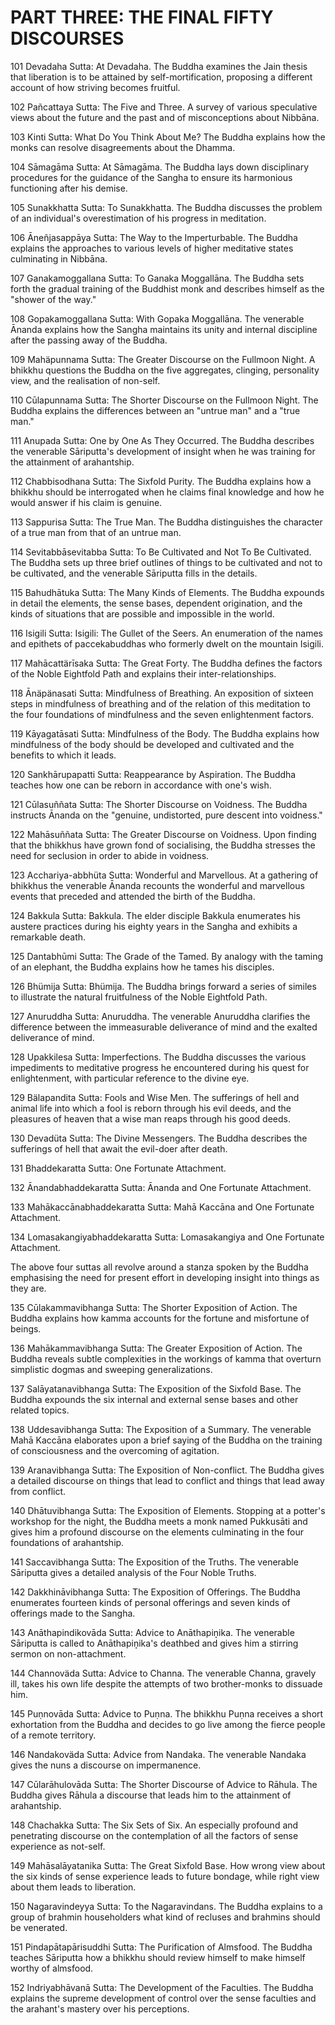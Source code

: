 # PART THREE: THE FINAL FIFTY DISCOURSES

101 Devadaha Sutta: At Devadaha. The Buddha examines the Jain thesis that liberation is to be attained by self-mortification, proposing a different account of how striving becomes fruitful.

102 Pañcattaya Sutta: The Five and Three. A survey of various speculative views about the future and the past and of misconceptions about Nibbāna.

103 Kinti Sutta: What Do You Think About Me? The Buddha explains how the monks can resolve disagreements about the Dhamma.

104 Sāmagāma Sutta: At Sāmagāma. The Buddha lays down disciplinary procedures for the guidance of the Sangha to ensure its harmonious functioning after his demise.

105 Sunakkhatta Sutta: To Sunakkhatta. The Buddha discusses the problem of an individual's overestimation of his progress in meditation.

106 Āneñjasappāya Sutta: The Way to the Imperturbable. The Buddha explains the approaches to various levels of higher meditative states culminating in Nibbāna.

107 Ganakamoggallana Sutta: To Ganaka Moggallāna. The Buddha sets forth the gradual training of the Buddhist monk and describes himself as the "shower of the way."

108 Gopakamoggallana Sutta: With Gopaka Moggallāna. The venerable Ānanda explains how the Sangha maintains its unity and internal discipline after the passing away of the Buddha.

109 Mahäpunnama Sutta: The Greater Discourse on the Fullmoon Night. A bhikkhu questions the Buddha on the five aggregates, clinging, personality view, and the realisation of non-self.

110 Cūlapunnama Sutta: The Shorter Discourse on the Fullmoon Night. The Buddha explains the differences between an "untrue man" and a "true man."

111 Anupada Sutta: One by One As They Occurred. The Buddha describes the venerable Sāriputta's development of insight when he was training for the attainment of arahantship.

112 Chabbisodhana Sutta: The Sixfold Purity. The Buddha explains how a bhikkhu should be interrogated when he claims final knowledge and how he would answer if his claim is genuine.

113 Sappurisa Sutta: The True Man. The Buddha distinguishes the character of a true man from that of an untrue man.

114 Sevitabbāsevitabba Sutta: To Be Cultivated and Not To Be Cultivated. The Buddha sets up three brief outlines of things to be cultivated and not to be cultivated, and the venerable Sāriputta fills in the details.

115 Bahudhātuka Sutta: The Many Kinds of Elements. The Buddha expounds in detail the elements, the sense bases, dependent origination, and the kinds of situations that are possible and impossible in the world.

116 Isigili Sutta: Isigili: The Gullet of the Seers. An enumeration of the names and epithets of paccekabuddhas who formerly dwelt on the mountain Isigili.

117 Mahācattärīsaka Sutta: The Great Forty. The Buddha defines the factors of the Noble Eightfold Path and explains their inter-relationships.

118 Ānäpänasati Sutta: Mindfulness of Breathing. An exposition of sixteen steps in mindfulness of breathing and of the relation of this meditation to the four foundations of mindfulness and the seven enlightenment factors.

119 Kāyagatāsati Sutta: Mindfulness of the Body. The Buddha explains how mindfulness of the body should be developed and cultivated and the benefits to which it leads.

120 Sankhārupapatti Sutta: Reappearance by Aspiration. The Buddha teaches how one can be reborn in accordance with one's wish.

121 Cūlasuññata Sutta: The Shorter Discourse on Voidness. The Buddha instructs Ānanda on the "genuine, undistorted, pure descent into voidness."

122 Mahāsuññata Sutta: The Greater Discourse on Voidness. Upon finding that the bhikkhus have grown fond of socialising, the Buddha stresses the need for seclusion in order to abide in voidness.

123 Acchariya-abbhüta Sutta: Wonderful and Marvellous. At a gathering of bhikkhus the venerable Ānanda recounts the wonderful and marvellous events that preceded and attended the birth of the Buddha.

124 Bakkula Sutta: Bakkula. The elder disciple Bakkula enumerates his austere practices during his eighty years in the Sangha and exhibits a remarkable death.

125 Dantabhūmi Sutta: The Grade of the Tamed. By analogy with the taming of an elephant, the Buddha explains how he tames his disciples.

126 Bhümija Sutta: Bhümija. The Buddha brings forward a series of similes to illustrate the natural fruitfulness of the Noble Eightfold Path.

127 Anuruddha Sutta: Anuruddha. The venerable Anuruddha clarifies the difference between the immeasurable deliverance of mind and the exalted deliverance of mind.

128 Upakkilesa Sutta: Imperfections. The Buddha discusses the various impediments to meditative progress he encountered during his quest for enlightenment, with particular reference to the divine eye.

129 Bälapandita Sutta: Fools and Wise Men. The sufferings of hell and animal life into which a fool is reborn through his evil deeds, and the pleasures of heaven that a wise man reaps through his good deeds.

130 Devadüta Sutta: The Divine Messengers. The Buddha describes the sufferings of hell that await the evil-doer after death.

131 Bhaddekaratta Sutta: One Fortunate Attachment.

132 Ānandabhaddekaratta Sutta: Ānanda and One Fortunate Attachment.

133 Mahākaccānabhaddekaratta Sutta: Mahā Kaccāna and One Fortunate Attachment.

134 Lomasakangiyabhaddekaratta Sutta: Lomasakangiya and One Fortunate Attachment.

The above four suttas all revolve around a stanza spoken by the Buddha emphasising the need for present effort in developing insight into things as they are.

135 Cūlakammavibhanga Sutta: The Shorter Exposition of Action. The Buddha explains how kamma accounts for the fortune and misfortune of beings.

136 Mahākammavibhanga Sutta: The Greater Exposition of Action. The Buddha reveals subtle complexities in the workings of kamma that overturn simplistic dogmas and sweeping generalizations.

137 Salāyatanavibhanga Sutta: The Exposition of the Sixfold Base. The Buddha expounds the six internal and external sense bases and other related topics.

138 Uddesavibhanga Sutta: The Exposition of a Summary. The venerable Mahā Kaccāna elaborates upon a brief saying of the Buddha on the training of consciousness and the overcoming of agitation.

139 Aranavibhanga Sutta: The Exposition of Non-conflict. The Buddha gives a detailed discourse on things that lead to conflict and things that lead away from conflict.

140 Dhātuvibhanga Sutta: The Exposition of Elements. Stopping at a potter's workshop for the night, the Buddha meets a monk named Pukkusāti and gives him a profound discourse on the elements culminating in the four foundations of arahantship.

141 Saccavibhanga Sutta: The Exposition of the Truths. The venerable Sāriputta gives a detailed analysis of the Four Noble Truths.

142 Dakkhināvibhanga Sutta: The Exposition of Offerings. The Buddha enumerates fourteen kinds of personal offerings and seven kinds of offerings made to the Sangha.

143 Anāthapindikovāda Sutta: Advice to Anāthapiṇ̣ika. The venerable Sāriputta is called to Anāthapiṇ̣ika's deathbed and gives him a stirring sermon on non-attachment.

144 Channoväda Sutta: Advice to Channa. The venerable Channa, gravely ill, takes his own life despite the attempts of two brother-monks to dissuade him.

145 Puṇnovāda Sutta: Advice to Puṇna. The bhikkhu Puṇna receives a short exhortation from the Buddha and decides to go live among the fierce people of a remote territory.

146 Nandakoväda Sutta: Advice from Nandaka. The venerable Nandaka gives the nuns a discourse on impermanence.

147 Cūlarāhulovāda Sutta: The Shorter Discourse of Advice to Rāhula. The Buddha gives Rāhula a discourse that leads him to the attainment of arahantship.

148 Chachakka Sutta: The Six Sets of Six. An especially profound and penetrating discourse on the contemplation of all the factors of sense experience as not-self.

149 Mahāsalāyatanika Sutta: The Great Sixfold Base. How wrong view about the six kinds of sense experience leads to future bondage, while right view about them leads to liberation.

150 Nagaravindeyya Sutta: To the Nagaravindans. The Buddha explains to a group of brahmin householders what kind of recluses and brahmins should be venerated.

151 Pindapātapārisuddhi Sutta: The Purification of Almsfood. The Buddha teaches Sāriputta how a bhikkhu should review himself to make himself worthy of almsfood.

152 Indriyabhāvanā Sutta: The Development of the Faculties. The Buddha explains the supreme development of control over the sense faculties and the arahant's mastery over his perceptions.